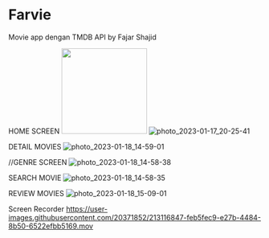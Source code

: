 # Farvie
Movie app dengan TMDB API by Fajar Shajid

HOME SCREEN
<img src="https://user-images.githubusercontent.com/20371852/213115404-a8232ed2-72fd-4686-bfb8-48faf6d1965a.jpg" width="170">
![photo_2023-01-17_20-25-41](https://user-images.githubusercontent.com/20371852/213115404-a8232ed2-72fd-4686-bfb8-48faf6d1965a.jpg)

DETAIL MOVIES
![photo_2023-01-18_14-59-01](https://user-images.githubusercontent.com/20371852/213115478-4b6f9c79-fe9f-4064-89a9-e41ec87a99e6.jpg)

//GENRE SCREEN
![photo_2023-01-18_14-58-38](https://user-images.githubusercontent.com/20371852/213115492-27a6d632-6cf8-4b73-945f-3b831fd97714.jpg)

SEARCH MOVIE
![photo_2023-01-18_14-58-35](https://user-images.githubusercontent.com/20371852/213115517-2585fd30-eb5a-48d8-9d36-8cbcc193c093.jpg)

REVIEW MOVIES
![photo_2023-01-18_15-09-01](https://user-images.githubusercontent.com/20371852/213117565-2451623d-c8bb-4c42-a958-5fb1f533f7b6.jpg)



Screen Recorder
https://user-images.githubusercontent.com/20371852/213116847-feb5fec9-e27b-4484-8b50-6522efbb5169.mov

